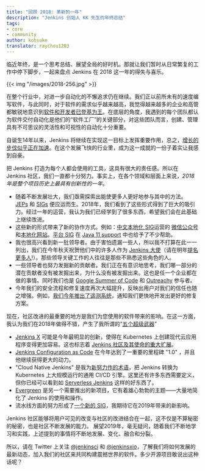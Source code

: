 ```yaml
---
title: "回顾 2018: 革新的一年"
description: "Jenkins 创始人 KK 先生的年终总结"
tags:
- core
- community
author: kohsuke
translator: raychou1203
---
```


临近年终，是一个思考总结、展望全局的好时机。那就让我们暂时从日常繁复的工作中停下脚步，一起来盘点 Jenkins 在 2018 这一年的得失与喜乐。

{{< img "/images/2018-256.jpg" >}}

在整个行业中，对进一步自动化的不懈追求仍在继续。我们正以前所未有的速度编写软件，与此同时，对于软件的需求似乎越来越高，我觉得越来越多的企业和高管都敏锐地意识到[软件和开发者已登基为王](https://www.ciodive.com/news/software-is-king-and-developers-are-in-high-demand/519272/)。在底层的角度，我遇到的每个团队都认为软件交付自动化是他们的“软件工厂”的关键部分，对这些团队而言，创建、管理具有不可思议的灵活性和可视性的自动化十分重要。

自诞生14年以来，Jenkins 将继续在实现这一目标上发挥重要作用，总之，[增长的步伐似乎正在加速](http://stats.jenkins.io/jenkins-stats/svg/total-jenkins.svg)。在这个发展飞快的行业里，成为这一成就的一份子着实让我感到自豪。

把 Jenkins 打造为每个人都会使用的工具，这具有很大的责任感。所以在 Jenkins 社区，我们一直都十分努力。事实上，在各个领域和层面上来说，*2018年是整个项目历史上最具有创新性的一年*。

* 随着不断发展壮大，我们亟需探索出能使更多人更好地参与其中的方法。[JEPs](https://github.com/jenkinsci/jep/) 和 [SIGs](https://jenkins.io/sigs/) 便应运而生。2018年，我们看到了这些形式得到了巨大的吸引力。经过一年的运营，我认为我们已经学到了很多东西，希望我们会在此基础上继续改进。
* 这些新的形式带来了新的协作方式。例如：[中文本地化 SIG](https://jenkins.io/sigs/chinese-localization/)运营的 [微信公众号](https://jenkins.io/sigs/chinese-localization/#wechat)和[本地化网站](https://jenkins.io/zh/)。[平台 SIG](https://jenkins.io/sigs/platform/) 在 [Java 11 support](https://jenkins.io/zh/blog/2018/12/14/java11-preview-availability/) 中也给予了不少帮助。
* 我也很高兴看到新一批领导者。由于害怕遗漏一些人，所以我不打算在此一一列出，我们在今年秋天祝贺他们中的许多人作为 [Jenkins 大使](https://flic.kr/p/2asPXx1)（请在明年[提名更多人](https://wiki.jenkins.io/display/JENKINS/Jenkins+Ambassador)!）。那些领导关键工作的人往往是那些不熟悉这些角色的人。
* 一些领导者也努力发掘新的贡献者。我们正在有意识地思考，我们哪一部分的潜在贡献者没有被发掘出来，为什么没有被发掘出来。这也是任一个企业都在做的事情。同时我们也是 [Google Summer of Code](https://jenkins.io/zh/blog/2018/10/14/gsoc2018-results/) 和 [Outreachy](https://jenkins.io/zh/blog/2018/12/10/outreachy-audit-log-plugin/) 参与者。
* 今年我们的安全流程和修复速度再次大幅提升，反映出用户对我们的信任也随之增强。例如，[我们今年推出了遥测系统](https://jenkins.io/zh/blog/2018/10/09/telemetry/)，通知我们更快地开发出更好的修复方案。

现在，社区改进的最重要的地方是我们为您使用的软件带来的影响。在这一方面，我认为我们在2018年做得不错，产生了我所谓的“[五个超级武器](https://www.youtube.com/watch?v=qE3tfS7k1VI)”

* [Jenkins X](https://jenkins-x.io/) 可能是今年最明显的创新，使得在 Kubernetes 上创建现代云应用程序变得更加容易。这也标志着 [Jenkins 社区及其使命的重大扩展](https://jenkins.io/zh/blog/2018/03/20/evolving-mission-of-jenkins/)。
* [Jenkins Configuration as Code](https://jenkins.io/projects/jcasc/) 在今年达到了一重要的里程碑 "1.0" ，并且他继续获得更大的动力。
* "Cloud Native Jenkins" 是我为[新努力作的术语](https://jenkins.io/zh/blog/2018/08/31/shifting-gears/)，把 Jenkins 转换为 Kubernetes 上大规模运行的通用 CI/CD 引擎。这里还有许多东西需要定义，但你已经可以看到如 [Serverless Jenkins](https://medium.com/@jdrawlings/serverless-jenkins-with-jenkins-x-9134cbfe6870) 这样的好东西了。
* [Evergreen](https://jenkins.io/projects/evergreen/) 是另一个需要推出的新项目，它有着雄心勃勃的主题——大量地简化了 Jenkins 的使用和操作。
* 流水线方面的努力形成了[一个新的 SIG](https://jenkins.io/sigs/pipeline-authoring/)，我期待它在2019年带来的新影响。

Jenkins 社区能够将用户可见的改变与社区的改进结合在一起，这不仅是不算秘密的秘密，也是社区不断发展的能力。
展望2019年，毫无疑问，随着我们不断地学习和实践，上述提到的事情将不断地发展、变化、融合和分裂。

所以，请在 Twitter 上关注 [@jenkinsci](https://twitter.com/jenkinsci) 和 [@jenkinsxio](https://twitter.com/jenkinsxio)，了解我们将如何发展的最新动态，加入我们的社区来共同构建震撼世界的软件。多少开源项目敢说出这种话呢？
